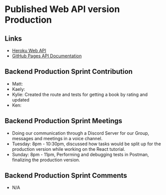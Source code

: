 # Published Web API version Production
 
## Links
- [Heroku Web API](https://group5-tcss460-web-api-865cf04f06ba.herokuapp.com/)
- [GitHub Pages API Documentation](https://mathewevan.github.io/group5-tcss460-web-api/docs)

## Backend Production Sprint Contribution
- Matt: 
- Kaely: 
- Kylie: Created the route and tests for getting a book by rating and updated
- Ken: 

## Backend Production Sprint Meetings
- Doing our communication through a Discord Server for our Group, messages and meetings in a voice channel.
- Tuesday: 8pm - 10:30pm, discussed how tasks would be split up for the production version while working on the React tutorial.
- Sunday: 8pm - 11pm, Performing and debugging tests in Postman, finalizing the production version.

## Backend Production Sprint Comments
- N/A
